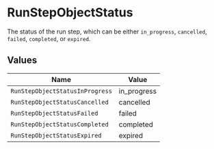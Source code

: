 # RunStepObjectStatus

The status of the run step, which can be either `in_progress`, `cancelled`, `failed`, `completed`, or `expired`.


## Values

| Name                            | Value                           |
| ------------------------------- | ------------------------------- |
| `RunStepObjectStatusInProgress` | in_progress                     |
| `RunStepObjectStatusCancelled`  | cancelled                       |
| `RunStepObjectStatusFailed`     | failed                          |
| `RunStepObjectStatusCompleted`  | completed                       |
| `RunStepObjectStatusExpired`    | expired                         |